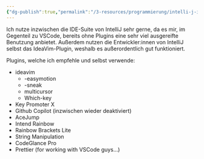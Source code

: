 ```yaml
---
{"dg-publish":true,"permalink":"/3-resources/programmierung/intelli-j-ide/intelli-j-ide/","created":"2024-06-23T19:46:00.995+02:00","updated":"2024-11-01T21:19:16.210+01:00"}
---
```



Ich nutze inzwischen die IDE-Suite von IntelliJ sehr gerne, da es mir, im Gegenteil zu VSCode, bereits ohne Plugins eine sehr viel ausgereifte Benutzung anbietet. Außerdem nutzen die Entwickler:innen von IntelliJ selbst das IdeaVim-Plugin, weshalb es außerordentlich gut funktioniert.

Plugins, welche ich empfehle und selbst verwende:

- ideavim
	- -easymotion
	- -sneak
	- multicursor
	- Which-key
- Key Promoter X
- Github Copilot (inzwischen wieder deaktiviert)
- AceJump
- Intend Rainbow
- Rainbow Brackets Lite
- String Manipulation
- CodeGlance Pro
- Prettier (for working with VSCode guys...)
